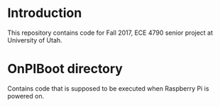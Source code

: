 # Introduction
This repository contains code for Fall 2017, ECE 4790 senior project at University of Utah. 

# OnPIBoot directory
Contains code that is supposed to be executed when Raspberry Pi is powered on.

